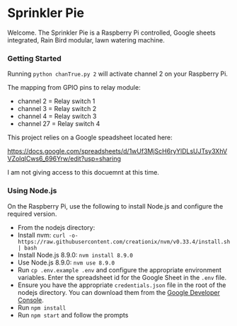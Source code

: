 # Sprinkler Pie

Welcome. The Sprinkler Pie is a Raspberry Pi controlled, Google sheets integrated, Rain Bird modular, lawn watering machine.

### Getting Started
Running `python chanTrue.py 2` will activate channel 2 on your Raspberry Pi. 

The mapping from GPIO pins to relay module:
- channel 2 = Relay switch 1
- channel 3 = Relay switch 2
- channel 4 = Relay switch 3
- channel 27 = Relay switch 4

This project relies on a Google speadsheet located here:

https://docs.google.com/spreadsheets/d/1wUf3MjScH6ryYlDLsUJTsy3XhVVZolqlCws6_696Yrw/edit?usp=sharing

I am not giving access to this docuemnt at this time.

### Using Node.js
On the Raspberry Pi, use the following to install Node.js and configure the required version.

- From the nodejs directory:
- Install nvm: `curl -o- https://raw.githubusercontent.com/creationix/nvm/v0.33.4/install.sh | bash`
- Install Node.js 8.9.0: `nvm install 8.9.0`
- Use Node.js 8.9.0: `nvm use 8.9.0`
- Run `cp .env.example .env` and configure the appropriate environment variables. Enter the spreadsheet id for the Google Sheet in the `.env` file.
- Ensure you have the appropriate `credentials.json` file in the root of the nodejs directory. You can download them from the [Google Developer Console](https://console.developers.google.com/apis/credentials).
- Run `npm install`
- Run `npm start` and follow the prompts
